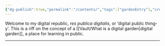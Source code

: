 ```yaml
---
{"dg-publish":true,"permalink":"/contents/","tags":["gardenEntry"],"created":"2025-07-22T17:59:58.136+01:00","updated":"2025-07-22T22:37:23.850+01:00"}
---
```


Welcome to my digital republic, *res publica digitalis*, or ‘digital public thing-y’. This is a riff on the concept of a [[Vault/What is a digital garden\|digital garden]], a place for learning in public.
___
